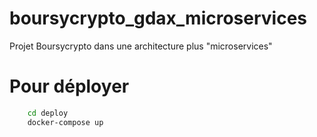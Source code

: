 # boursycrypto_gdax_microservices

Projet Boursycrypto dans une architecture plus "microservices"


# Pour déployer
```bash
    cd deploy
    docker-compose up
```